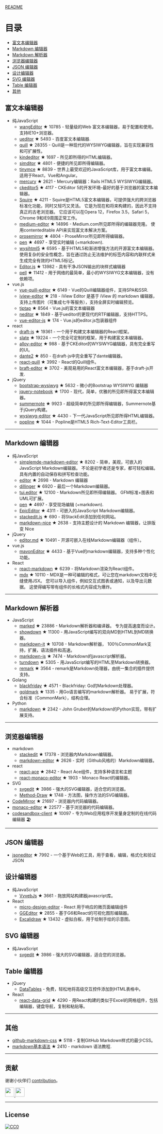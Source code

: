 [README](README.md)# 目录- [富文本编辑器](#富文本编辑器)- [Markdown 编辑器](#Markdown-编辑器)- [Markdown 解析器](#Markdown-解析器)- [浏览器编辑器](#浏览器编辑器)- [JSON 编辑器](#JSON-编辑器)- [设计编辑器](#设计编辑器)- [SVG 编辑器](#SVG-编辑器)- [Table 编辑器](#Table-编辑器)- [其他](#其他)## 富文本编辑器- 纯JavaScript  - [wangEditor](https://github.com/wangeditor-team/wangEditor) ★ 10785 - 轻量级的Web 富文本编辑器，易于配置和使用。 支持IE10+浏览器。  - [ueditor](https://github.com/fex-team/ueditor) ★ 5493 - 百度富文本编辑器.  - [quill](https://github.com/quilljs/quill) ★ 28355 - Quill是一种现代的WYSIWYG编辑器，旨在实现兼容性和可扩展性。  - [kindeditor](https://github.com/kindsoft/kindeditor) ★ 1697 - 所见即所得的HTML编辑器。  - [simditor](https://github.com/mycolorway/simditor) ★ 4801 - 便捷的所见即所得编辑器。  - [tinymce](https://github.com/tinymce/tinymce) ★ 8839 - 世界上最受欢迎的JavaScript库，用于富文本编辑。 适用于React，Vue和Angular。  - [mercury](https://github.com/jejacks0n/mercury) ★ 2621 - Mercury编辑器：Rails HTML5 WYSIWYG编辑器。  - [ckeditor5](https://github.com/ckeditor/ckeditor5) ★ 4117 - CKEditor 5的开发环境–最好的基于浏览器的富文本编辑器。  - [Squire](https://github.com/neilj/Squire) ★ 4211 - Squire是HTML5富文本编辑器，可提供强大的跨浏览器标准化功能，同时又轻巧又灵活。 它是为现在和将来构建的，因此不支持真正的古老浏览器。 它应该可以在Opera 12，Firefox 3.5，Safari 5，Chrome 9和IE9周围正常工作。  - [medium-editor](https://github.com/yabwe/medium-editor) ★ 14896 - Medium.com所见即所得的编辑器克隆。 使用contenteditable API来实现富文本解决方案。  - [prosemirror](https://github.com/ProseMirror/prosemirror) ★ 4804 - ProseMirror所见即所得编辑器。  - [pen](https://github.com/sofish/pen) ★ 4697 - 享受实时编辑 (+markdown).  - [wysihtml5](https://github.com/xing/wysihtml5) ★ 6595 - 基于HTML5和渐进增强方法的开源富文本编辑器。 使用复杂的安全性概念，旨在通过防止无法维护的标签内容和内联样式来生成完全有效的HTML5标记。  - [Editor.js](https://github.com/codex-team/editor.js) ★ 13982 - 具有干净JSON输出的块样式编辑器  - [pell](https://github.com/jaredreich/pell) ★ 11412 - 用于网络的最简单，最小的WYSIWYG文本编辑器，没有依赖项。- vue.js  - [vue-quill-editor](https://github.com/surmon-china/vue-quill-editor) ★ 6149 - Vue的Quill编辑器组件，支持SPA和SSR.  - [iview-editor](https://github.com/iview/iview-editor) ★ 218 - iView Editor 是基于 iView 的 markdown 编辑器，支持上传图片（可集成七牛等服务），支持全屏实时编辑预览。  - [tiptap](https://github.com/heyscrumpy/tiptap) ★ 8564 - Vue.js的富文本编辑器  - [neditor](https://github.com/notadd/neditor) ★ 1849 - 基于ueditor的更现代的RTF编辑器，支持HTTPS。  - [vue-editor-js](https://github.com/ChangJoo-Park/vue-editor-js) ★ 174 - Vue.js的editor.js包装器组件- react  - [draft-js](https://github.com/facebook/draft-js) ★ 19361 - 一个用于构建文本编辑器的React框架。  - [slate](https://github.com/ianstormtaylor/slate) ★ 19224 - 一个完全可定制的框架，用于构建富文本编辑器。  - [alloy-editor](https://github.com/liferay/alloy-editor/) ★ 988 - 基于CKEditor的WYSIWYG编辑器，具有完全重写的UI。  - [dante2](https://github.com/michelson/dante2) ★ 850 - 在draft-js中完全重写了dante编辑器。  - [react-quill](https://github.com/zenoamaro/react-quill) ★ 3992 - React的Quill组件。  - [braft-editor](https://github.com/margox/braft-editor) ★ 3702 - 美观易用的React富文本编辑器，基于draft-js开发.- jQuery  - [bootstrap-wysiwyg](https://github.com/mindmup/bootstrap-wysiwyg/) ★ 5632 - 微小的Bootstrap WYSIWYG 编辑器  - [jquery-notebook](https://github.com/raphaelcruzeiro/jquery-notebook) ★ 1700 - 现代，简单，优雅的所见即所得富文本编辑器。  - [summernote](https://github.com/summernote/summernote) ★ 9923 - 超级简单的所见即所得编辑器，Summernote基于jQuery构建。  - [wysiwyg-editor](https://github.com/froala/wysiwyg-editor) ★ 4430 - 下一代JavaScript所见即所得HTML编辑器。  - [popline](https://github.com/kenshin54/popline) ★ 1044 - Popline是HTML5 Rich-Text-Editor工具栏。---## Markdown 编辑器- 纯JavaScript  - [simplemde-markdown-editor](https://github.com/sparksuite/simplemde-markdown-editor) ★ 8202 - 简单，美观，可嵌入的JavaScript Markdown编辑器。 不论是初学者还是专家，都可轻松编辑。 具有内置的自动保存和拼写检查功能。  - [editor](https://github.com/lepture/editor) ★ 2698 - Markdown 编辑器  - [dillinger](https://github.com/joemccann/dillinger) ★ 6920 - 最后一个Markdown编辑器。  - [tui.editor](https://github.com/nhnent/tui.editor) ★ 12100 - Markdown所见即所得编辑器。 GFM标准+图表和UML可扩展。  - [pen](https://github.com/sofish/pen) ★ 4697 - 享受现场编辑 (+markdown).  - [EpicEditor](https://github.com/OscarGodson/EpicEditor) ★ 4311 - 可嵌入的JavaScript Markdown编辑器。  - [stackedit.js](https://github.com/benweet/stackedit.js) ★ 690 - 将StackEdit添加到任何网站。  - [markdown-nice](https://github.com/mdnice/markdown-nice) ★ 2638 - 支持主题设计的 Markdown 编辑器，让排版变 Nice- jQuery  - [editor.md](https://github.com/pandao/editor.md) ★ 10491 - 开源可嵌入在线Markdown编辑器（组件）。- vue.js  - [mavonEditor](https://github.com/hinesboy/mavonEditor) ★ 4433 - 基于Vue的markdown编辑器，支持多种个性化功能。- React  - [react-markdown](https://github.com/remarkjs/react-markdown) ★ 6239 - 将Markdown渲染为React组件。  - [mdx](https://github.com/mdx-js/mdx) ★ 10110 - MDX是一种可编辑的格式，可让您在markdown文档中无缝使用JSX。 您可以导入组件，例如交互式图表或通知，以及导出元数据。 这使得编写带有组件的长格式内容成为爆炸。---## Markdown 解析器- JavaScript  - [marked](https://github.com/markedjs/marked) ★ 23886 - Markdown解析器和编译器。 专为提高速度而设计。  - [showdown](https://github.com/showdownjs/showdown) ★ 11300 - 用JavaScript编写的双向MD到HTML到MD转换器。  - [markdown-it](https://github.com/markdown-it/markdown-it) ★ 10708 - Markdown解析器， 100％CommonMark支持，扩展，语法插件和高速。  - [markdown-js](https://github.com/evilstreak/markdown-js) ★ 7474 - Markdown的javascript解析器。  - [turndown](https://github.com/domchristie/turndown) ★ 5305 - 用JavaScript编写的HTML至Markdown转换器。  - [remark](https://github.com/remarkjs/remark) ★ 3564 - remark是Markdown处理器，由统一集合的插件提供支持。- Golang  - [blackfriday](https://github.com/russross/blackfriday) ★ 4571 - Blackfriday: Go的Markdown处理器。  - [goldmark](https://github.com/yuin/goldmark) ★ 1335 - 用Go语言编写的markdown解析器。 易于扩展，符合标准（CommonMark），结构合理。- Python  - [markdown](https://github.com/Python-Markdown/markdown) ★ 2342 - John Gruber的Markdown的Python实现，带有扩展支持。---## 浏览器编辑器- markdown  - [stackedit](https://github.com/benweet/stackedit) ★ 17378 - 浏览器内Markdown编辑器。  - [markdown-editor](https://github.com/jbt/markdown-editor) ★ 2626 - 实时（Github风格的）Markdown编辑器。- react  - [react-ace](https://github.com/securingsincity/react-ace) ★ 2842 - React Ace组件，支持多种语言和主题  - [react-monaco-editor](https://github.com/react-monaco-editor/react-monaco-editor) ★ 1903 - Monaco React的编辑器。- SVG  - [svgedit](https://github.com/SVG-Edit/svgedit) ★ 3986 - 强大的SVG编辑器，适合您的浏览器。  - [Method-Draw](https://github.com/methodofaction/Method-Draw) ★ 1748 - 方法图，操作方法的SVG编辑器。- [CodeMirror](https://github.com/codemirror/CodeMirror) ★ 21697 - 浏览器内代码编辑器。- [monaco-editor](https://github.com/Microsoft/monaco-editor) ★ 22577 - 基于浏览器的代码编辑器。- [codesandbox-client](https://github.com/codesandbox/codesandbox-client) ★ 10097 - 专为Web应用程序开发量身定制的在线代码编辑器 🏖️---## JSON 编辑器- [jsoneditor](https://github.com/josdejong/jsoneditor) ★ 7992 - 一个基于Web的工具，用于查看，编辑，格式化和验证JSON## 设计编辑器- 纯JavaScript  - [VvvebJs](https://github.com/givanz/VvvebJs) ★ 3661 - 拖放网站构建器javascript库。- React  - [micro-design-editor](https://github.com/xjh22222228/micro-design-editor) - React 用于响应的微页面编辑组件  - [GGEditor](https://github.com/alibaba/GGEditor) ★ 2855 - 基于G6和React的可视化图形编辑器。  - [Excalidraw](https://github.com/excalidraw/excalidraw) ★ 13432 - 虚拟白板，用于绘制手绘的示意图。## SVG 编辑器- 纯JavaScript  - [svgedit](https://github.com/SVG-Edit/svgedit) ★ 3986 - 强大的SVG编辑器，适合您的浏览器。## Table 编辑器- jQuery  - [DataTables](https://datatables.net/) - 免费，轻松地将高级交互控件添加到HTML表格中。- React  - [react-data-grid](https://github.com/adazzle/react-data-grid) ★ 4290 - 用React构建的类似于Excel的网格组件，包括编辑器，键盘导航，复制和粘贴等。---## 其他- [github-markdown-css](https://github.com/sindresorhus/github-markdown-css) ★ 5118 - 复制GitHub Markdown样式的最少CSS。- [markdown基本语法](https://github.com/younghz/Markdown) ★ 2410 - markdown 语法教程.---## 贡献谢谢小伙伴们 [contribution](https://github.com/xjh22222228/awesome-web-editor/issues)。<a href="https://github.com/1c7/">  <img src="https://avatars1.githubusercontent.com/u/1804755?s=460&v=4" width="30px" height="30px" /></a><a href="https://github.com/ChangJoo-Park/">  <img src="https://avatars1.githubusercontent.com/u/1451365?s=460&v=4" width="30px" height="30px" /></a>---## License[![CC0](http://mirrors.creativecommons.org/presskit/buttons/88x31/svg/cc-zero.svg)](https://creativecommons.org/publicdomain/zero/1.0/)